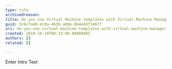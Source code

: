 ```yaml
---
type: rule
archivedreason: 
title: Do you use Virtual Machine templates with Virtual Machine Manager (VMM)?
guid: 3c6c7a60-4c0a-463b-a0de-0b4e4df34677
uri: do-you-use-virtual-machine-templates-with-virtual-machine-manager-vmm
created: 2019-10-18T00:33:00.0000000Z
authors: []
related: []

---
```



Enter Intro Text
<br><excerpt class='endintro'></excerpt><br>



